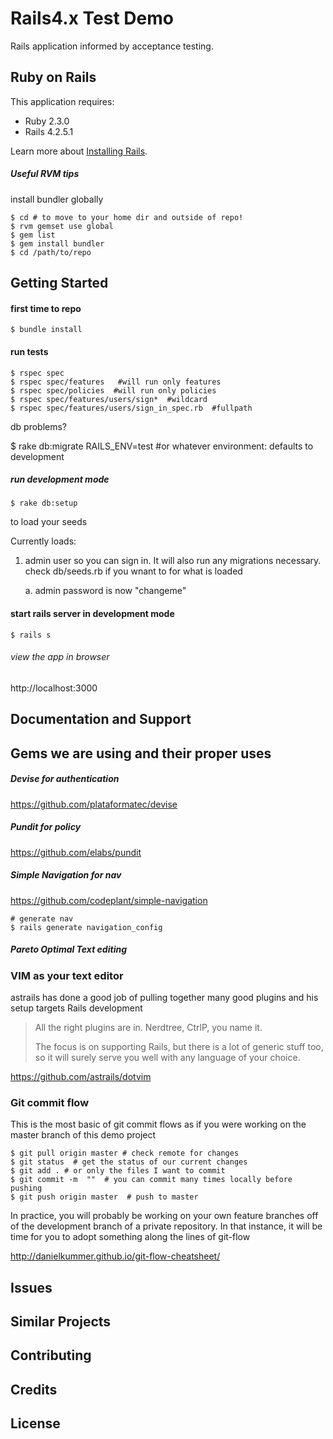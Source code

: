 Rails4.x Test Demo
================

Rails application informed by acceptance testing.

Ruby on Rails
-------------

This application requires:

- Ruby 2.3.0
- Rails 4.2.5.1

Learn more about [Installing Rails](http://railsapps.github.io/installing-rails.html).


##### Useful RVM tips


install bundler globally

    $ cd # to move to your home dir and outside of repo!
    $ rvm gemset use global
    $ gem list
    $ gem install bundler
    $ cd /path/to/repo



Getting Started
---------------
#### first time to repo

    $ bundle install


#### run tests

    $ rspec spec
    $ rspec spec/features   #will run only features
    $ rspec spec/policies  #will run only policies
    $ rspec spec/features/users/sign*  #wildcard
    $ rspec spec/features/users/sign_in_spec.rb  #fullpath

db problems?

   $ rake db:migrate RAILS_ENV=test  #or whatever environment: defaults to development


##### run development mode

    $ rake db:setup

to load your seeds

Currently loads:

1. admin user so you can sign in. It will also run any migrations necessary. check db/seeds.rb if you wnant to for what is loaded

   a. admin password is now "changeme"

#### start rails server in development mode

    $ rails s


###### view the app in browser

http://localhost:3000



Documentation and Support
-------------------------

## Gems we are using and their proper uses


##### Devise for authentication


https://github.com/plataformatec/devise


##### Pundit for policy


https://github.com/elabs/pundit


##### Simple Navigation for nav

https://github.com/codeplant/simple-navigation

    # generate nav
    $ rails generate navigation_config



##### Pareto Optimal Text editing

### VIM as your text editor

astrails has done a good job of pulling together many good plugins and his setup targets Rails development

> All the right plugins are in. Nerdtree, CtrlP, you name it.
>
>   The focus is on supporting Rails, but there is a lot of generic stuff too, so it will surely serve you well with any language of your choice.

https://github.com/astrails/dotvim

### Git commit flow

This is the most basic of git commit flows as if you were working on the master branch of this demo project

    $ git pull origin master # check remote for changes
    $ git status  # get the status of our current changes
    $ git add . # or only the files I want to commit
    $ git commit -m  ""  # you can commit many times locally before pushing
    $ git push origin master  # push to master

In practice, you will probably be working on your own feature branches off of the development branch of a private repository. In that instance, it will be time for you to adopt something along the lines of git-flow

http://danielkummer.github.io/git-flow-cheatsheet/




Issues
-------------

Similar Projects
----------------

Contributing
------------

Credits
-------

License
-------
